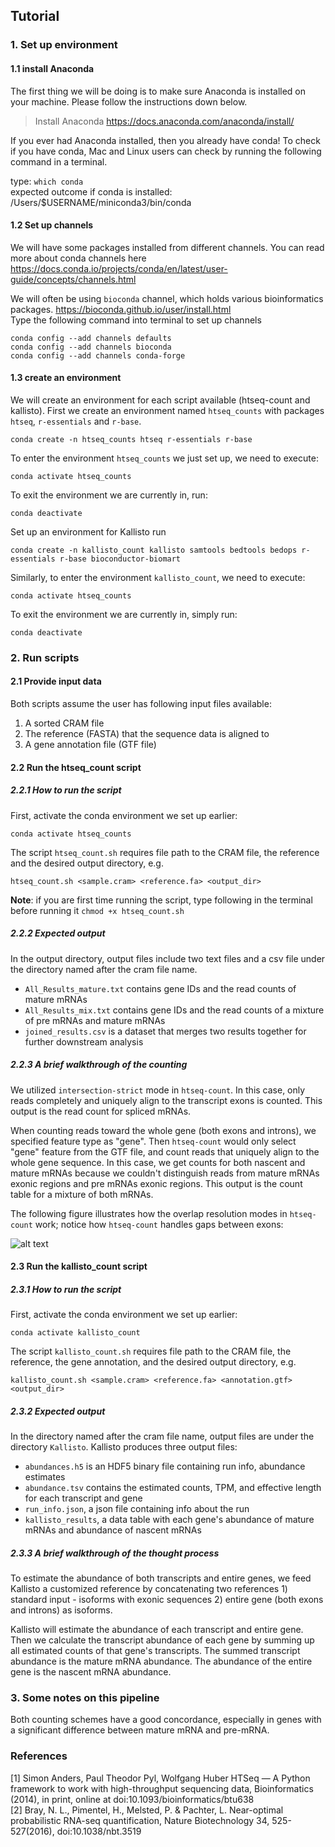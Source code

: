 ## Tutorial 
### 1. Set up environment   
#### 1.1 install Anaconda  

The first thing we will be doing is to make sure Anaconda is installed on your machine. Please follow the instructions down below.   
>Install Anaconda https://docs.anaconda.com/anaconda/install/     

If you ever had Anaconda installed, then you already have conda! To check if you have conda, Mac and Linux users can check by running the following command in a terminal.  

type: `which conda`   
expected outcome if conda is installed:  
/Users/$USERNAME/miniconda3/bin/conda  

#### 1.2 Set up channels  

We will have some packages installed from different channels. You can read more about conda channels here https://docs.conda.io/projects/conda/en/latest/user-guide/concepts/channels.html   

We will often be using `bioconda` channel, which holds various bioinformatics packages. https://bioconda.github.io/user/install.html    
Type the following command into terminal to set up channels    
```
conda config --add channels defaults
conda config --add channels bioconda
conda config --add channels conda-forge
```

#### 1.3 create an environment   
We will create an environment for each script available (htseq-count and kallisto). First we create an environment named `htseq_counts` with packages `htseq`, `r-essentials` and `r-base`.  
```
conda create -n htseq_counts htseq r-essentials r-base
```
To enter the environment `htseq_counts` we just set up, we need to execute:  
```
conda activate htseq_counts
```  
To exit the environment we are currently in, run:  
```
conda deactivate   
```  
Set up an environment for Kallisto run   
```
conda create -n kallisto_count kallisto samtools bedtools bedops r-essentials r-base bioconductor-biomart
```
Similarly, to enter the environment `kallisto_count`, we need to execute:  
```
conda activate htseq_counts
```  
To exit the environment we are currently in, simply run:  
```
conda deactivate   
```  
### 2. Run scripts  
#### 2.1 Provide input data      
Both scripts assume the user has following input files available:  

1. A sorted CRAM file   
2. The reference (FASTA) that the sequence data is aligned to  
3. A gene annotation file (GTF file)   

#### 2.2 Run the htseq_count script   
##### 2.2.1 How to run the script   
First, activate the conda environment we set up earlier:  
```
conda activate htseq_counts
```
The script `htseq_count.sh` requires file path to the CRAM file, the reference and the desired output directory, e.g.  
```
htseq_count.sh <sample.cram> <reference.fa> <output_dir>  
```  
**Note**: if you are first time running the script, type following in the terminal before running it `chmod +x htseq_count.sh`   

##### 2.2.2 Expected output   
In the output directory, output files include two text files and a csv file under the directory named after the cram file name.   

- `All_Results_mature.txt` contains gene IDs and the read counts of mature mRNAs
- `All_Results_mix.txt` contains gene IDs and the read counts of a mixture of pre mRNAs and mature mRNAs
- `joined_results.csv` is a dataset that merges two results together for further downstream analysis
  
##### 2.2.3 A brief walkthrough of the counting    
We utilized `intersection-strict` mode in `htseq-count`. In this case, only reads completely and uniquely align to the transcript exons is counted. This output is the read count for spliced mRNAs.     

When counting reads toward the whole gene (both exons and introns), we specified feature type as "gene". Then `htseq-count` would only select "gene" feature from the GTF file, and count reads that uniquely align to the whole gene sequence. In this case, we get counts for both nascent and mature mRNAs because we couldn't distinguish reads from mature mRNAs exonic regions and pre mRNAs exonic regions. This output is the count table for a mixture of both mRNAs.         

The following figure illustrates how the overlap resolution modes in `htseq-count` work; notice how `htseq-count` handles gaps between exons:   

![alt text](https://htseq.readthedocs.io/en/release_0.11.1/_images/count_modes.png)  

#### 2.3 Run the kallisto_count script   
##### 2.3.1 How to run the script   
First, activate the conda environment we set up earlier:  
```
conda activate kallisto_count
```
The script `kallisto_count.sh` requires file path to the CRAM file, the reference, the gene annotation, and the desired output directory, e.g.  
```
kallisto_count.sh <sample.cram> <reference.fa> <annotation.gtf> <output_dir>  
```  

##### 2.3.2 Expected output   
In the directory named after the cram file name, output files are under the directory `Kallisto`. Kallisto produces three output files:  

- `abundances.h5` is an HDF5 binary file containing run info, abundance estimates
- `abundance.tsv` contains the estimated counts, TPM, and effective length for each transcript and gene 
- `run_info.json`, a json file containing info about the run  
- `kallisto_results`, a data table with each gene's abundance of mature mRNAs and abundance of nascent mRNAs
 
##### 2.3.3 A brief walkthrough of the thought process     
To estimate the abundance of both transcripts and entire genes, we feed Kallisto a customized reference by concatenating two references 1) standard input - isoforms with exonic sequences 2) entire gene (both exons and introns) as isoforms.   

Kallisto will estimate the abundance of each transcript and entire gene. Then we calculate the transcript abundance of each gene by summing up all estimated counts of that gene's transcripts. The summed transcript abundance is the mature mRNA abundance. The abundance of the entire gene is the nascent mRNA abundance.       

### 3. Some notes on this pipeline   
Both counting schemes have a good concordance, especially in genes with a significant difference between mature mRNA and pre-mRNA.  

### References   
[1] Simon Anders, Paul Theodor Pyl, Wolfgang Huber HTSeq — A Python framework to work with high-throughput sequencing data, Bioinformatics (2014), in print, online at doi:10.1093/bioinformatics/btu638   
[2] Bray, N. L., Pimentel, H., Melsted, P. & Pachter, L. Near-optimal probabilistic RNA-seq quantification, Nature Biotechnology 34, 525-527(2016), doi:10.1038/nbt.3519   
